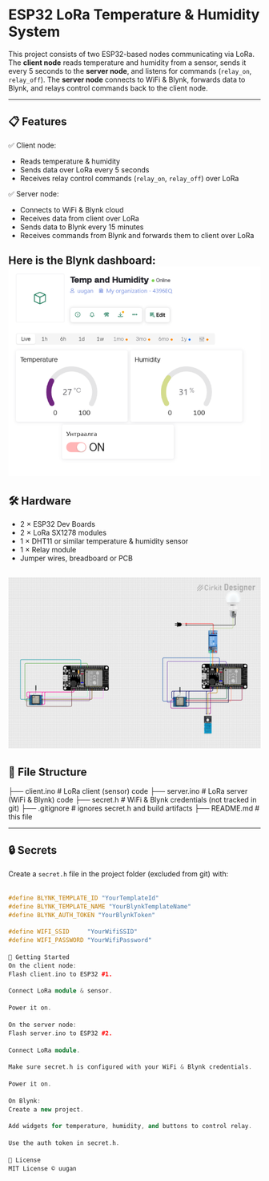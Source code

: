 # ESP32 LoRa Temperature & Humidity System

This project consists of two ESP32-based nodes communicating via LoRa.
The **client node** reads temperature and humidity from a sensor, sends it every 5 seconds to the **server node**, and listens for commands (`relay_on`, `relay_off`).
The **server node** connects to WiFi & Blynk, forwards data to Blynk, and relays control commands back to the client node.

---

## 📋 Features

✅ Client node:
- Reads temperature & humidity
- Sends data over LoRa every 5 seconds
- Receives relay control commands (`relay_on`, `relay_off`) over LoRa

✅ Server node:
- Connects to WiFi & Blynk cloud
- Receives data from client over LoRa
- Sends data to Blynk every 15 minutes
- Receives commands from Blynk and forwards them to client over LoRa

Here is the Blynk dashboard:
![Blynk Dashboard](images/dashboard.png)
---

## 🛠 Hardware

- 2 × ESP32 Dev Boards
- 2 × LoRa SX1278 modules
- 1 × DHT11 or similar temperature & humidity sensor
- 1 × Relay module 
- Jumper wires, breadboard or PCB

![ESP32 with LoRa module](images/circuit.png)
---



## 📁 File Structure

├── client.ino # LoRa client (sensor) code
├── server.ino # LoRa server (WiFi & Blynk) code
├── secret.h # WiFi & Blynk credentials (not tracked in git)
├── .gitignore # ignores secret.h and build artifacts
├── README.md # this file

---

## 🔒 Secrets

Create a `secret.h` file in the project folder (excluded from git) with:
```cpp

#define BLYNK_TEMPLATE_ID "YourTemplateId"
#define BLYNK_TEMPLATE_NAME "YourBlynkTemplateName"
#define BLYNK_AUTH_TOKEN "YourBlynkToken"

#define WIFI_SSID     "YourWifiSSID"
#define WIFI_PASSWORD "YourWifiPassword"

🚀 Getting Started
On the client node:
Flash client.ino to ESP32 #1.

Connect LoRa module & sensor.

Power it on.

On the server node:
Flash server.ino to ESP32 #2.

Connect LoRa module.

Make sure secret.h is configured with your WiFi & Blynk credentials.

Power it on.

On Blynk:
Create a new project.

Add widgets for temperature, humidity, and buttons to control relay.

Use the auth token in secret.h.

📖 License
MIT License © uugan